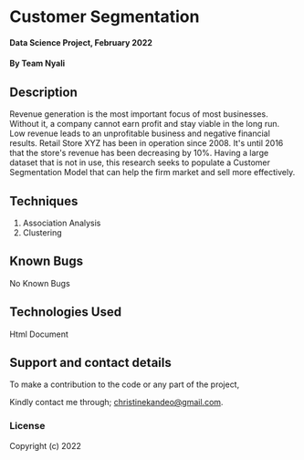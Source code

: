 # Customer Segmentation

#### Data Science Project, February 2022

#### By **Team Nyali**

## Description
Revenue generation is the most important focus of most businesses. Without it, a company cannot earn profit and stay viable in the long run. Low revenue leads to an unprofitable business and negative financial results. Retail Store XYZ has been in operation since 2008. It's until 2016 that the store's revenue has been decreasing by 10%. Having a large dataset that is not in use, this research seeks to populate a Customer Segmentation Model that can help the firm market and sell more effectively.

## Techniques
1. Association Analysis
2. Clustering

## Known Bugs
No Known Bugs

## Technologies Used
Html Document

## Support and contact details
To make a contribution to the code or any part of the project, 

Kindly contact me through; christinekandeo@gmail.com.
### License

Copyright (c) 2022
